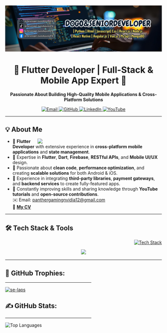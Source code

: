 <!-- Banner -->
<p align="center">
  <img src="https://github.com/DeveloperJuanAquinoPA/DeveloperJuanAquinoPA/blob/main/LogoPT.png" width="800">
</p>

<h1 align="center">🚀 Flutter Developer | Full-Stack & Mobile App Expert 📱</h1>

<p align="center">
  <b>Passionate About Building High-Quality Mobile Applications & Cross-Platform Solutions</b>
</p>

<!-- Contact Icons -->
<p align="center">
  <a href="mailto:panthergamingnvidia12@gmail.com">
    <img src="https://img.icons8.com/bubbles/50/000000/gmail.png" alt="Email"/>
  </a>
  <a href="https://github.com/DeveloperJuanAquinoPA">
    <img src="https://img.icons8.com/bubbles/50/000000/github.png" alt="GitHub"/>
  </a>
  <a href="https://www.linkedin.com/in/jesús-josué-castañeda-colcas-9a73a5312">
    <img src="https://img.icons8.com/bubbles/50/000000/linkedin.png" alt="LinkedIn"/>
  </a>
  <a href="https://www.youtube.com/@D0GO_SENI0RDEVEL0PER">
    <img src="https://img.icons8.com/bubbles/50/000000/youtube.png" alt="YouTube"/>
  </a>
</p>

---

## 💡 About Me  
<p align="left">
  <img align="right" src="https://cdn.dribbble.com/users/2131993/screenshots/4948736/media/45dceb640723d72436c427add7966cf8.gif" width="400">
</p>

- 🔹 **Flutter Developer** with extensive experience in **cross-platform mobile applications** and **state management**.  
- 🔹 Expertise in **Flutter**, **Dart**, **Firebase**, **RESTful APIs**, and **Mobile UI/UX** design.  
- 🔹 Passionate about **clean code**, **performance optimization**, and creating **scalable solutions** for both Android & iOS.  
- 🔹 Experience in integrating **third-party libraries**, **payment gateways**, and **backend services** to create fully-featured apps.  
- 🔹 Constantly improving skills and sharing knowledge through **YouTube tutorials** and **open-source contributions**.  
✉️ Email: [panthergamingnvidia12@gmail.com](mailto:panthergamingnvidia12@gmail.com)  
📄 [**My CV**](https://onedrive.live.com/?authkey=%21AKntgUe4LOwU4xA&id=2C11D5C642133C04%213605&cid=2C11D5C642133C04&parId=root&parQt=sharedby&o=OneUp)

---

## 🛠 Tech Stack & Tools  
<p align="right">
  <a href="https://skillicons.dev">
    <img src="https://skillicons.dev/icons?i=flutter,dart,firebase, figma,git,github,vsco,vscode" alt="Tech Stack" />
<p align="center">
  <a href="https://skillicons.dev">
    <img src="https://skillicons.dev/icons?i=angular,aws,azure,blender,bootstrap,c,cs,cpp,cmake,dart,nodejs,vscode,visualstudio,debian,django,dotnet,express,firebase,flask,flutter,gcp,git,github,githubactions,gitlab,gradle,idea,java,react,html,css,js,jquery,kali,kotlin,laravel,linux,matlab,mongodb,mysql,nestjs,nextjs,nodejs,npm,php,postman,py,r,react,sqlite,selenium,swift,tailwind,tensorflow,ubuntu,unity,unrealengine,vue,yarn,figma&theme=dark&perline=13">
  </a>
</p>
  </a>
</p>

---

<h2 align="left">🌟 GitHub Trophies:</h2>
<hr size="2" width="55%" color="yellow"> 
<p align="left"> <a href="https://github.com/ryo-ma/github-profile-trophy"><img src="https://github-profile-trophy.vercel.app/?username=se-laps&theme=radical&no-frame=false&no-bg=true&margin-w=6" alt="se-laps" /></a> </p>

<h2 align="left">✍ GitHub Stats:</h2>
<hr size="2" width="55%" color="yellow"> 
<p align="left">
  <img src="https://github-readme-stats.vercel.app/api/top-langs/?username=SE-LAPS&theme=dark&hide_border=false&include_all_commits=true&count_private=true&layout=compact" alt="Top Languages">
</p>
<br>